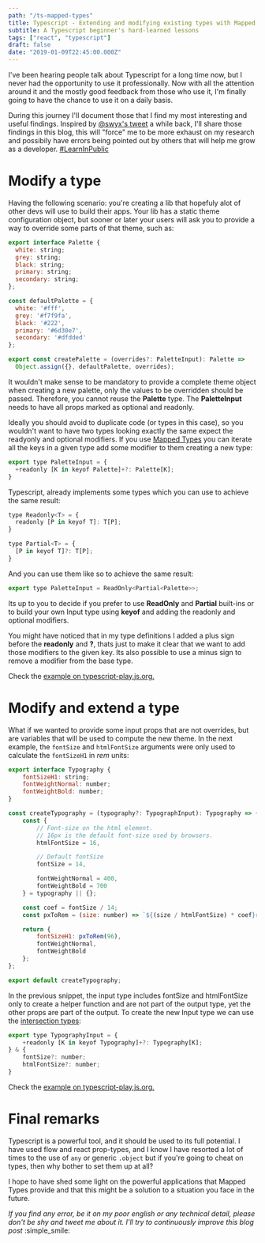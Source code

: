 ```yaml
---
path: "/ts-mapped-types"
title: Typescript - Extending and modifying existing types with Mapped Types
subtitle: A Typescript beginner's hard-learned lessons
tags: ["react", "typescript"]
draft: false
date: "2019-01-09T22:45:00.000Z"
---
```


I've been hearing people talk about Typescript for a long time now, but I never had the opportunity to use it professionally. Now with all the attention around it and the mostly good feedback from those who use it, I'm finally going to have the chance to use it on a daily basis.

During this journey I'll document those that I find my most interesting and useful findings. Inspired by [@swyx's tweet](https://twitter.com/swyx/status/1009174159690264579) a while back, I'll share those findings in this blog, this will "force" me to be more exhaust on my research and possibily have errors being pointed out by others that will help me grow as a developer. [#LearnInPublic](https://twitter.com/hashtag/LearnInPublic?src=hash)

# Modify a type
Having the following scenario: you're creating a lib that hopefuly alot of other devs will use to build their apps. Your lib has a static theme configuration object, but sooner or later your users will ask you to provide a way to override some parts of that theme, such as:

```js
export interface Palette {
  white: string;
  grey: string;
  black: string;
  primary: string;
  secondary: string;
};

const defaultPalette = {
  white: '#fff',
  grey: '#f7f9fa',
  black: '#222',
  primary: '#6d30e7',
  secondary: '#dfdded'
};

export const createPalette = (overrides?: PaletteInput): Palette => 
  Object.assign({}, defaultPalette, overrides);
```

It wouldn't make sense to be mandatory to provide a complete theme object when creating a new palette, only the values to be overridden should be passed. Therefore, you cannot reuse the **Palette** type. The **PaletteInput** needs to have all props marked as optional and readonly. 

Ideally you should avoid to duplicate code (or types in this case), so you wouldn't want to have two types looking exactly the same expect the readyonly and optional modifiers. If you use [Mapped Types](https://www.typescriptlang.org/docs/handbook/advanced-types.html) you can iterate all the keys in a given type add some modifier to them creating a new type:

```js
export type PaletteInput = {
  +readonly [K in keyof Palette]+?: Palette[K];
}
```

Typescript, already implements some types which you can use to achieve the same result:

```js
type Readonly<T> = {
  readonly [P in keyof T]: T[P];
}

type Partial<T> = {
  [P in keyof T]?: T[P];
}
```

And you can use them like so to achieve the same result:

```js
export type PaletteInput = ReadOnly<Partial<Palette>>;
```

Its up to you to decide if you prefer to use **ReadOnly** and **Partial** built-ins or to build your own Input type using **keyof** and adding the readonly and optional modifiers.

You might have noticed that in my type definitions I added a plus sign before the **readonly** and **?**, thats just to make it clear that we want to add those modifiers to the given key. Its also possible to use a minus sign to remove a modifier from the base type.

Check the [example on typescript-play.js.org.](https://typescript-play.js.org/#code/JYOwLgpgTgZghgYwgAgApwDYTJZBvAKGWQHcALYSALmQGcwpQBzAbiOSaggE8b7GQrdgCMMiANZ8GzNsQAOjALZwovOtMGy6EBAHsQAExVr+MggF82BAPQAqW0VvIw3OSnRYcEAJIg5AVzBkAF40FTBgTAAeACUIOAMAeRAMbiiPbEgAPizZW2sCAhc3MM9IXwCg0MJiAGouBP1U5ABtAGlkUGRxHl0YUsyIAF1agH4aDK92obZzQr0QemQDCHh-DDBJ3Gr2ckoIGgByAGIYM8OAGnZOHiPTgHYYAE54S5ExBElkE4AmP7f5EpjHcAGwGADMAAYIPcAdoFkZVHcDDADCsDIcLFYFksEA1IFsUKEABS6ABu0EYK1o4wGXgqgQAlBNMIMQllkOxiIlhAArHRgAB0cFotGATBAxLw5guy1WcHWm1ZXll5MpwGpjK0BBxQTkyu2yDx8QJBogxK1Ov0uP89F0imAAC8IAZCSEjfiIISpcgFMBlEjvlwMchzJarYtdFhBRhdEwffqyhBZQhbWB7U6XW6wywgA)

# Modify and extend a type

What if we wanted to provide some input props that are not overrides, but are variables that will be used to compute the new theme. In the next example, the `fontSize` and `htmlFontSize` arguments were only used to calculate the `fontSizeH1` in *rem* units:

```js
export interface Typography {
    fontSizeH1: string;
    fontWeightNormal: number;
    fontWeightBold: number;
}

const createTypography = (typography?: TypographInput): Typography => {
    const {
        // Font-size on the html element.
        // 16px is the default font-size used by browsers.
        htmlFontSize = 16,

        // Default fontSize
        fontSize = 14,

        fontWeightNormal = 400,
        fontWeightBold = 700
    } = typography || {};

    const coef = fontSize / 14;
    const pxToRem = (size: number) => `${(size / htmlFontSize) * coef}rem`;

    return {
        fontSizeH1: pxToRem(96),
        fontWeightNormal,
        fontWeightBold
    };
};

export default createTypography;
```

In the previous snippet, the input type includes fontSize and htmlFontSize only to create a helper function and are not part of the output type, yet the other props are part of the output. To create the new Input type we can use the [intersection types](https://www.typescriptlang.org/docs/handbook/advanced-types.html#intersection-types):

```js
export type TypographyInput = {
    +readonly [K in keyof Typography]+?: Typography[K];
} & {
    fontSize?: number;
    htmlFontSize?: number;
}
```

Check the [example on typescript-play.js.org.](https://typescript-play.js.org/#code/JYOwLgpgTgZghgYwgAgCoE8AOB7A5lOTAC3WQG8AoZa5GbcAZWAC8IAJARgC5kBnMKKFwBuKjTrgA6hGC4iYAHLYoAWzgAbHiACuKgEbRRNWvTDTZ8gELZ1AEy26DUUQF8KFMFhQYc+QiQBJEExtMGQAXnIxagBqKAg4W3p1UgBtAGlkUGQAawh0bBg0LDwCYnQAXRiAfh4fUv90DIrXZAAyKOMJMCZWWuQdfUNo5HkVdQAxU16IfsGnV3cAegAqFY8vYt8ywODQiOQABTgoMGANAB4AJQSkkBSL+r9ygD4X9s7xaZZZhyHnEZjSbfPp-BYUNzIFZLdwIej8ZAIeJwSBPHakSIACk820a-TRjSCITAAEo6iVniQIu9KMY4SAEbTjF9GD8DhwACwAGhGxiBU1ZrHZADYecyWWYZHJFMo1OoDhyAAyKsXikxSKVWGy2A4AdmVIxcBxxDXKyAAPubyC5RCN6Qi4RAipFujNkEtkJyjDR7WFMAAPVDYG4qA6Y3g-MHQEnU5AAAwAJGRw2yPfyQRAYytEdgnS54io47bjPEwNooCBPuLXT9ODwA0GQ5iAJzCkmq6umczSpSqDQd5ndbtauyG1y2ii+5AmykYxHI1EU9GYkmiKcIbT8bAqH62AlmyJIhKL3HlTFkdU9SPIABMiuQLlXsPhNggADp1Hhz9Ol40uYjNzAbdd33KlH2EIA)

# Final remarks

Typescript is a powerful tool, and it should be used to its full potential. I have used flow and react prop-types, and I know I have resorted a lot of times to the use of `any` or generic `.object` but if you're going to cheat on types, then why bother to set them up at all?

I hope to have shed some light on the powerful applications that  Mapped Types provide and that this might be a solution to a situation you face in the future.

*If you find any error, be it on my poor english or any technical detail, please don't be shy and tweet me about it. I'll try to continuously improve this blog post* :simple_smile: